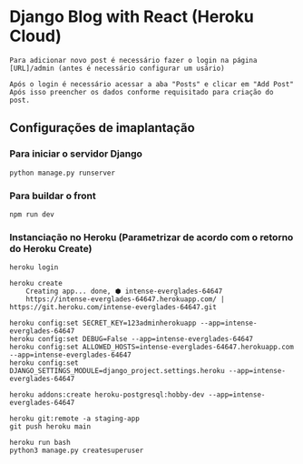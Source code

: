 # Django Blog with React (Heroku Cloud)
    Para adicionar novo post é necessário fazer o login na página [URL]/admin (antes é necessário configurar um usário)

    Após o login é necessário acessar a aba "Posts" e clicar em "Add Post"
    Após isso preencher os dados conforme requisitado para criação do post.

## Configurações de imaplantação
### Para iniciar o servidor Django
    python manage.py runserver

### Para buildar o front
    npm run dev

### Instanciação no Heroku (Parametrizar de acordo com o retorno do Heroku Create)
    heroku login
    
    heroku create
        Creating app... done, ⬢ intense-everglades-64647
        https://intense-everglades-64647.herokuapp.com/ | https://git.heroku.com/intense-everglades-64647.git

    heroku config:set SECRET_KEY=123adminherokuapp --app=intense-everglades-64647
    heroku config:set DEBUG=False --app=intense-everglades-64647
    heroku config:set ALLOWED_HOSTS=intense-everglades-64647.herokuapp.com --app=intense-everglades-64647
    heroku config:set DJANGO_SETTINGS_MODULE=django_project.settings.heroku --app=intense-everglades-64647
    
    heroku addons:create heroku-postgresql:hobby-dev --app=intense-everglades-64647

    heroku git:remote -a staging-app
    git push heroku main

    heroku run bash
    python3 manage.py createsuperuser


